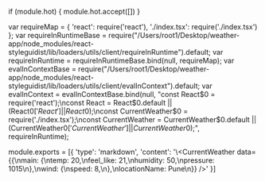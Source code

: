 
if (module.hot) {
	module.hot.accept([])
}

var requireMap = {
    'react': require('react'),
    './index.tsx': require('./index.tsx')
};
var requireInRuntimeBase = require("/Users/root1/Desktop/weather-app/node_modules/react-styleguidist/lib/loaders/utils/client/requireInRuntime").default;
var requireInRuntime = requireInRuntimeBase.bind(null, requireMap);
var evalInContextBase = require("/Users/root1/Desktop/weather-app/node_modules/react-styleguidist/lib/loaders/utils/client/evalInContext").default;
var evalInContext = evalInContextBase.bind(null, "const React$0 = require('react');\nconst React = React$0.default || (React$0['React'] || React$0);\nconst CurrentWeather$0 = require('./index.tsx');\nconst CurrentWeather = CurrentWeather$0.default || (CurrentWeather$0['CurrentWeather'] || CurrentWeather$0);", requireInRuntime);

module.exports = [{
        'type': 'markdown',
        'content': '\\<CurrentWeather data={{\nmain: {\ntemp: 20,\nfeel_like: 21,\nhumidity: 50,\npressure: 1015\n},\nwind: {\nspeed: 8,\n},\nlocationName: Pune\n}} />'
    }]
	